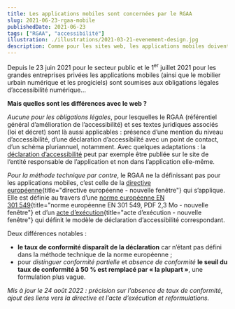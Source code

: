 ```yaml
---
title: Les applications mobiles sont concernées par le RGAA
slug: 2021-06-23-rgaa-mobile
publishedDate: 2021-06-23
tags: ["RGAA", "accessibilité"]
illustration: ./illustrations/2021-03-21-evenement-design.jpg
description: Comme pour les sites web, les applications mobiles doivent se mettre en conformité avec le Référentiel général d’amélioration de l’accessibilité.
---
```



Depuis le 23 juin 2021 pour le secteur public et le 1<sup>er</sup> juillet 2021 pour les grandes entreprises privées les applications mobiles (ainsi que le mobilier urbain numérique et les progiciels) sont soumises aux obligations légales d’accessibilité numérique…

**Mais quelles sont les différences avec le web ?**

_Aucune pour les obligations légales_, pour lesquelles le RGAA (référentiel général d’amélioration de l’accessibilité) et ses textes juridiques associés (loi et décret) sont là aussi applicables : présence d’une mention du niveau d’accessibilité, d’une déclaration d’accessibilité avec un point de contact, d’un schéma pluriannuel, notamment. Avec quelques adaptations : la [déclaration d’accessibilité](https://www.numerique.gouv.fr/publications/rgaa-accessibilite/obligations/#publication-de-la-d%C3%A9claration-daccessibilit%C3%A9) peut par exemple être publiée sur le site de l’entité responsable de l’application et non dans l’application elle-même.

_Pour la méthode technique par contre_, le RGAA ne la définissant pas pour les applications mobiles, c’est celle de la [directive européenne](https://eur-lex.europa.eu/legal-content/FR/TXT/HTML/?uri=CELEX:32016L2102#d1e40-1-1){title="directive européenne - nouvelle fenêtre"} qui s’applique. Elle est définie au travers d’une [norme européenne EN 301 549](https://www.etsi.org/deliver/etsi_en/301500_301599/301549/03.02.01_60/en_301549v030201p.pdf){title="norme européenne EN 301 549, PDF 2,3 Mo - nouvelle fenêtre"} et d’un [acte d’exécution](){title="acte d’exécution - nouvelle fenêtre"} qui définit le modèle de déclaration d’accessibilité correspondant.

Deux différences notables :
* **le taux de conformité disparaît de la déclaration** car n’étant pas défini dans la méthode technique de la norme européenne ;
* pour _distinguer conformité partielle_ et _absence de conformité_ **le seuil du taux de conformité à 50 % est remplacé par « la plupart »**, une formulation plus vague.

_Mis à jour le 24 août 2022 : précision sur l’absence de taux de conformité, ajout des liens vers la directive et l’acte d’exécution et reformulations._
